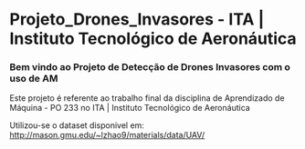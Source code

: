 # Projeto_Drones_Invasores - ITA | Instituto Tecnológico de Aeronáutica

### Bem vindo ao Projeto de Detecção de Drones Invasores com o uso de AM
Este projeto é referente ao trabalho final da disciplina de Aprendizado de Máquina - PO 233 no ITA | Instituto Tecnológico de Aeronáutica

Utilizou-se o dataset disponivel em: http://mason.gmu.edu/~lzhao9/materials/data/UAV/

